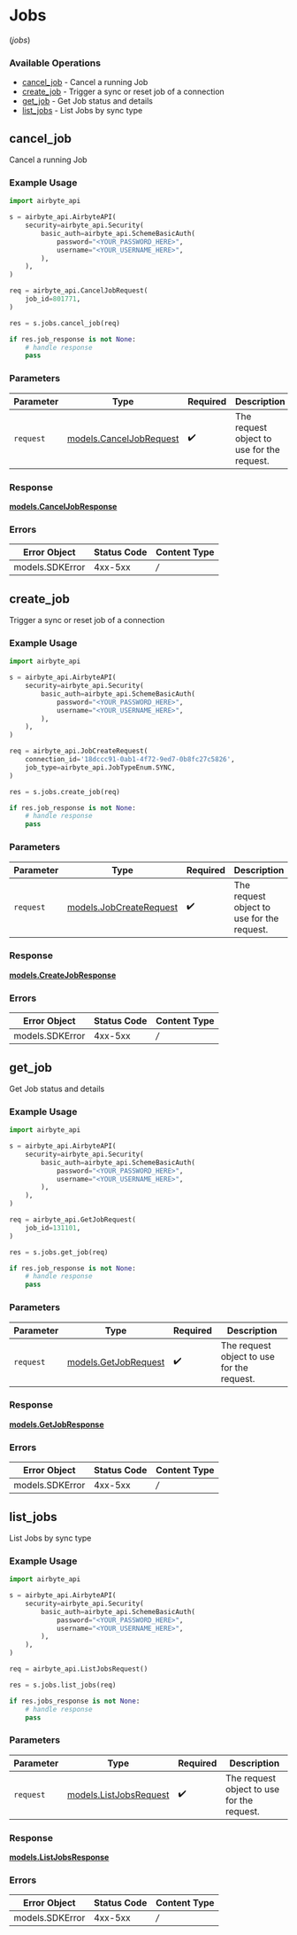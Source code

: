 # Jobs
(*jobs*)

### Available Operations

* [cancel_job](#cancel_job) - Cancel a running Job
* [create_job](#create_job) - Trigger a sync or reset job of a connection
* [get_job](#get_job) - Get Job status and details
* [list_jobs](#list_jobs) - List Jobs by sync type

## cancel_job

Cancel a running Job

### Example Usage

```python
import airbyte_api

s = airbyte_api.AirbyteAPI(
    security=airbyte_api.Security(
        basic_auth=airbyte_api.SchemeBasicAuth(
            password="<YOUR_PASSWORD_HERE>",
            username="<YOUR_USERNAME_HERE>",
        ),
    ),
)

req = airbyte_api.CancelJobRequest(
    job_id=801771,
)

res = s.jobs.cancel_job(req)

if res.job_response is not None:
    # handle response
    pass

```

### Parameters

| Parameter                                                   | Type                                                        | Required                                                    | Description                                                 |
| ----------------------------------------------------------- | ----------------------------------------------------------- | ----------------------------------------------------------- | ----------------------------------------------------------- |
| `request`                                                   | [models.CancelJobRequest](../../models/canceljobrequest.md) | :heavy_check_mark:                                          | The request object to use for the request.                  |


### Response

**[models.CancelJobResponse](../../models/canceljobresponse.md)**
### Errors

| Error Object    | Status Code     | Content Type    |
| --------------- | --------------- | --------------- |
| models.SDKError | 4xx-5xx         | */*             |

## create_job

Trigger a sync or reset job of a connection

### Example Usage

```python
import airbyte_api

s = airbyte_api.AirbyteAPI(
    security=airbyte_api.Security(
        basic_auth=airbyte_api.SchemeBasicAuth(
            password="<YOUR_PASSWORD_HERE>",
            username="<YOUR_USERNAME_HERE>",
        ),
    ),
)

req = airbyte_api.JobCreateRequest(
    connection_id='18dccc91-0ab1-4f72-9ed7-0b8fc27c5826',
    job_type=airbyte_api.JobTypeEnum.SYNC,
)

res = s.jobs.create_job(req)

if res.job_response is not None:
    # handle response
    pass

```

### Parameters

| Parameter                                                   | Type                                                        | Required                                                    | Description                                                 |
| ----------------------------------------------------------- | ----------------------------------------------------------- | ----------------------------------------------------------- | ----------------------------------------------------------- |
| `request`                                                   | [models.JobCreateRequest](../../models/jobcreaterequest.md) | :heavy_check_mark:                                          | The request object to use for the request.                  |


### Response

**[models.CreateJobResponse](../../models/createjobresponse.md)**
### Errors

| Error Object    | Status Code     | Content Type    |
| --------------- | --------------- | --------------- |
| models.SDKError | 4xx-5xx         | */*             |

## get_job

Get Job status and details

### Example Usage

```python
import airbyte_api

s = airbyte_api.AirbyteAPI(
    security=airbyte_api.Security(
        basic_auth=airbyte_api.SchemeBasicAuth(
            password="<YOUR_PASSWORD_HERE>",
            username="<YOUR_USERNAME_HERE>",
        ),
    ),
)

req = airbyte_api.GetJobRequest(
    job_id=131101,
)

res = s.jobs.get_job(req)

if res.job_response is not None:
    # handle response
    pass

```

### Parameters

| Parameter                                             | Type                                                  | Required                                              | Description                                           |
| ----------------------------------------------------- | ----------------------------------------------------- | ----------------------------------------------------- | ----------------------------------------------------- |
| `request`                                             | [models.GetJobRequest](../../models/getjobrequest.md) | :heavy_check_mark:                                    | The request object to use for the request.            |


### Response

**[models.GetJobResponse](../../models/getjobresponse.md)**
### Errors

| Error Object    | Status Code     | Content Type    |
| --------------- | --------------- | --------------- |
| models.SDKError | 4xx-5xx         | */*             |

## list_jobs

List Jobs by sync type

### Example Usage

```python
import airbyte_api

s = airbyte_api.AirbyteAPI(
    security=airbyte_api.Security(
        basic_auth=airbyte_api.SchemeBasicAuth(
            password="<YOUR_PASSWORD_HERE>",
            username="<YOUR_USERNAME_HERE>",
        ),
    ),
)

req = airbyte_api.ListJobsRequest()

res = s.jobs.list_jobs(req)

if res.jobs_response is not None:
    # handle response
    pass

```

### Parameters

| Parameter                                                 | Type                                                      | Required                                                  | Description                                               |
| --------------------------------------------------------- | --------------------------------------------------------- | --------------------------------------------------------- | --------------------------------------------------------- |
| `request`                                                 | [models.ListJobsRequest](../../models/listjobsrequest.md) | :heavy_check_mark:                                        | The request object to use for the request.                |


### Response

**[models.ListJobsResponse](../../models/listjobsresponse.md)**
### Errors

| Error Object    | Status Code     | Content Type    |
| --------------- | --------------- | --------------- |
| models.SDKError | 4xx-5xx         | */*             |
